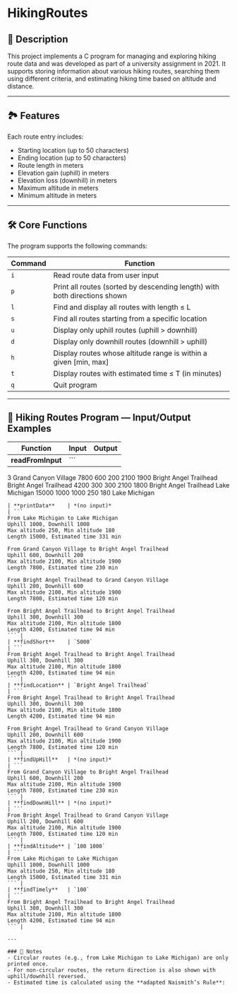 # HikingRoutes

## 📌 Description

This project implements a C program for managing and exploring hiking route data and was developed as part of a university assignment in 2021. 
It supports storing information about various hiking routes, searching them using different criteria, and estimating hiking time based on altitude and distance.

---

## 🏞️ Features

Each route entry includes:

- Starting location (up to 50 characters)
- Ending location (up to 50 characters)
- Route length in meters
- Elevation gain (uphill) in meters
- Elevation loss (downhill) in meters
- Maximum altitude in meters
- Minimum altitude in meters

---

## 🛠️ Core Functions

The program supports the following commands:

| Command | Function |
|--------|----------|
| `i`    | Read route data from user input |
| `p`    | Print all routes (sorted by descending length) with both directions shown |
| `l`    | Find and display all routes with length ≤ L |
| `s`    | Find all routes starting from a specific location |
| `u`    | Display only uphill routes (uphill > downhill) |
| `d`    | Display only downhill routes (downhill > uphill) |
| `h`    | Display routes whose altitude range is within a given [min, max] |
| `t`    | Display routes with estimated time ≤ T (in minutes) |
| `q`    | Quit program |

---

## 🥾 Hiking Routes Program — Input/Output Examples

| Function         | Input                                                                                 | Output                                                                                                                                                                                                                                                                                    |
|------------------|----------------------------------------------------------------------------------------|--------------------------------------------------------------------------------------------------------------------------------------------------------------------------------------------------------------------------------------------------------------------------------------------|
| **readFromInput**| ```
3
Grand Canyon Village
7800 600 200 2100 1900
Bright Angel Trailhead
Bright Angel Trailhead
4200 300 300 2100 1800
Bright Angel Trailhead
Lake Michigan
15000 1000 1000 250 180
Lake Michigan
``` | Stores 3 routes in memory |
| **printData**    | *(no input)*                                                                           | ```
From Lake Michigan to Lake Michigan
Uphill 1000, Downhill 1000
Max altitude 250, Min altitude 180
Length 15000, Estimated time 331 min

From Grand Canyon Village to Bright Angel Trailhead
Uphill 600, Downhill 200
Max altitude 2100, Min altitude 1900
Length 7800, Estimated time 230 min

From Bright Angel Trailhead to Grand Canyon Village
Uphill 200, Downhill 600
Max altitude 2100, Min altitude 1900
Length 7800, Estimated time 120 min

From Bright Angel Trailhead to Bright Angel Trailhead
Uphill 300, Downhill 300
Max altitude 2100, Min altitude 1800
Length 4200, Estimated time 94 min
``` |
| **findShort**    | `5000`                                                                                 | ```
From Bright Angel Trailhead to Bright Angel Trailhead
Uphill 300, Downhill 300
Max altitude 2100, Min altitude 1800
Length 4200, Estimated time 94 min
``` |
| **findLocation** | `Bright Angel Trailhead`                                                               | ```
From Bright Angel Trailhead to Bright Angel Trailhead
Uphill 300, Downhill 300
Max altitude 2100, Min altitude 1800
Length 4200, Estimated time 94 min

From Bright Angel Trailhead to Grand Canyon Village
Uphill 200, Downhill 600
Max altitude 2100, Min altitude 1900
Length 7800, Estimated time 120 min
``` |
| **findUpHill**   | *(no input)*                                                                           | ```
From Grand Canyon Village to Bright Angel Trailhead
Uphill 600, Downhill 200
Max altitude 2100, Min altitude 1900
Length 7800, Estimated time 230 min
``` |
| **findDownHill** | *(no input)*                                                                           | ```
From Bright Angel Trailhead to Grand Canyon Village
Uphill 200, Downhill 600
Max altitude 2100, Min altitude 1900
Length 7800, Estimated time 120 min
``` |
| **findAltitude** | `100 1000`                                                                             | ```
From Lake Michigan to Lake Michigan
Uphill 1000, Downhill 1000
Max altitude 250, Min altitude 180
Length 15000, Estimated time 331 min
``` |
| **findTimely**   | `100`                                                                                  | ```
From Bright Angel Trailhead to Bright Angel Trailhead
Uphill 300, Downhill 300
Max altitude 2100, Min altitude 1800
Length 4200, Estimated time 94 min
``` |

---

### 📌 Notes
- Circular routes (e.g., from Lake Michigan to Lake Michigan) are only printed once.
- For non-circular routes, the return direction is also shown with uphill/downhill reversed.
- Estimated time is calculated using the **adapted Naismith’s Rule**:

